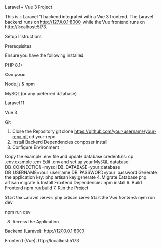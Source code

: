 Laravel + Vue 3 Project

This is a Laravel 11 backend integrated with a Vue 3 frontend. The Laravel backend runs on http://127.0.0.1:8000, while the Vue frontend runs on http://localhost:5173.

Setup Instructions

Prerequisites

Ensure you have the following installed:

PHP 8.1+

Composer

Node.js & npm

MySQL (or any preferred database)

Laravel 11

Vue 3

Git

1. Clone the Repository
git clone https://github.com/your-username/your-repo.git
cd your-repo
2. Install Backend Dependencies
composer install
3. Configure Environment

Copy the example .env file and update database credentials:
cp .env.example .env
Edit .env and set up your MySQL database:
DB_CONNECTION=mysql
DB_DATABASE=your_database
DB_USERNAME=your_username
DB_PASSWORD=your_password
Generate the application key:
php artisan key:generate
4. Migrate Database
php artisan migrate
5. Install Frontend Dependencies
npm install
6. Build Frontend
npm run build
7. Run the Project

Start the Laravel server:
php artisan serve
Start the Vue frontend:
npm run dev


npm run dev

8. Access the Application

Backend (Laravel): http://127.0.0.1:8000

Frontend (Vue): http://localhost:5173
